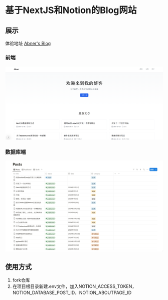 # 基于NextJS和Notion的Blog网站
## 展示
体验地址 [Abner's Blog](https://blog.luckyabner.top/)
### 前端
![alt text](image.png)
### 数据库端
![alt text](image-1.png)
## 使用方式
1. fork仓库
2. 在项目根目录新建.env文件，加入NOTION_ACCESS_TOKEN，NOTION_DATABASE_POST_ID，NOTION_ABOUTPAGE_ID
